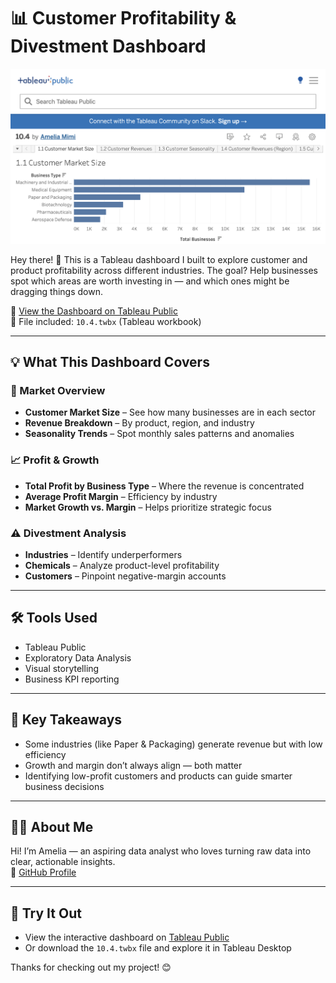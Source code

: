 # 📊 Customer Profitability & Divestment Dashboard

![Dashboard Preview](dashboard-preview.png)

Hey there! 👋 This is a Tableau dashboard I built to explore customer and product profitability across different industries. The goal? Help businesses spot which areas are worth investing in — and which ones might be dragging things down.

🔗 [View the Dashboard on Tableau Public](https://public.tableau.com/app/profile/amelia.mimi/viz/10_4_17426764337730/3_3CustomerDivestment)  
📁 File included: `10.4.twbx` (Tableau workbook)

---

## 💡 What This Dashboard Covers

### 🏪 Market Overview
- **Customer Market Size** – See how many businesses are in each sector
- **Revenue Breakdown** – By product, region, and industry
- **Seasonality Trends** – Spot monthly sales patterns and anomalies

### 📈 Profit & Growth
- **Total Profit by Business Type** – Where the revenue is concentrated
- **Average Profit Margin** – Efficiency by industry
- **Market Growth vs. Margin** – Helps prioritize strategic focus

### ⚠️ Divestment Analysis
- **Industries** – Identify underperformers
- **Chemicals** – Analyze product-level profitability
- **Customers** – Pinpoint negative-margin accounts

---

## 🛠 Tools Used
- Tableau Public
- Exploratory Data Analysis
- Visual storytelling
- Business KPI reporting

---

## 🧠 Key Takeaways
- Some industries (like Paper & Packaging) generate revenue but with low efficiency
- Growth and margin don’t always align — both matter
- Identifying low-profit customers and products can guide smarter business decisions

---

## 🙋‍♀️ About Me
Hi! I’m Amelia — an aspiring data analyst who loves turning raw data into clear, actionable insights.  
🔗 [GitHub Profile](https://github.com/AmeliaMimi)

---

## 💾 Try It Out
- View the interactive dashboard on [Tableau Public](https://public.tableau.com/app/profile/amelia.mimi/viz/10_4_17426764337730/3_3CustomerDivestment)
- Or download the `10.4.twbx` file and explore it in Tableau Desktop

Thanks for checking out my project! 😊

